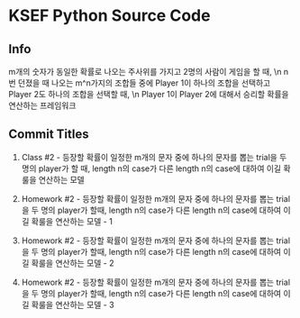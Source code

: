 # KSEF Python Source Code

## Info

m개의 숫자가 동일한 확률로 나오는 주사위를 가지고 2명의 사람이 게임을 할 때, \n
n번 던졌을 때 나오는 m^n가지의 조합들 중에 Player 1이 하나의 조합을 선택하고 Player 2도 하나의 조합을 선택할 때, \n
Player 1이 Player 2에 대해서 승리할 확률을 연산하는 프레임워크

## Commit Titles

1. Class #2 - 등장할 확률이 일정한 m개의 문자 중에 하나의 문자를 뽑는 trial을 두 명의 player가 할 때, length n의 case가 다른 length n의 case에 대하여 이길 확룰을 연산하는 모델

2. Homework #2 - 등장할 확률이 일정한 m개의 문자 중에 하나의 문자를 뽑는 trial을 두 명의 player가 할때, length n의 case가 다른 length n의 case에 대하여 이길 확룰을 연산하는 모델 - 1

3. Homework #2 - 등장할 확률이 일정한 m개의 문자 중에 하나의 문자를 뽑는 trial을 두 명의 player가 할때, length n의 case가 다른 length n의 case에 대하여 이길 확룰을 연산하는 모델 - 2

4. Homework #2 - 등장할 확률이 일정한 m개의 문자 중에 하나의 문자를 뽑는 trial을 두 명의 player가 할때, length n의 case가 다른 length n의 case에 대하여 이길 확룰을 연산하는 모델 - 3
